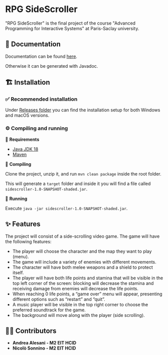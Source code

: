 # RPG SideScroller

"RPG SideScroller" is the final project of the course "Advanced Programming for Interactive Systems" at Paris-Saclay
university.

## 📖 Documentation

Documentation can be found [here](https://sidescroller-javadoc.vercel.app/).

Otherwise it can be generated with Javadoc.

## 🏗 Installation

### ✅ Recommended installation

Under [Releases folder](https://github.com/andrealesani/side-scrolling-game/releases/tag/v0.1) you can find the
installation setup for both Windows and macOS versions.

### ⚙️ Compiling and running

🚧 **Requirements**

- [Java JDK 18](https://jdk.java.net/18/)
- [Maven](https://maven.apache.org/download.cgi)

🔨 **Compiling**

Clone the project, unzip it, and run `mvn clean package` inside the root folder.

This will generate a `target` folder and inside it you will find a file called `sidescroller-1.0-SNAPSHOT-shaded.jar`.

🚀 **Running**

Execute `java -jar sidescroller-1.0-SNAPSHOT-shaded.jar`.

## ✨ Features

The project will consist of a side-scrolling video game. The game will have the following features:

- The player will choose the character and the map they want to play (menu).
- The game will include a variety of enemies with different movements.
- The character will have both melee weapons and a shield to protect itself.
- The player will have both life points and stamina that will be visible in the top left corner of the screen: blocking
  will decrease the stamina and receiving damage from enemies will decrease the life points.
- When reaching 0 life points, a “game over” menu will appear, presenting different options such as “restart” and “quit”.
- A music player will be visible in the top right corner to choose the preferred soundtrack for the game.
- The background will move along with the player (side scrolling).

## 👨‍💻 Contributors

- **Andrea Alesani - M2 EIT HCID**
- **Nicolò Sonnino - M2 EIT HCID**
